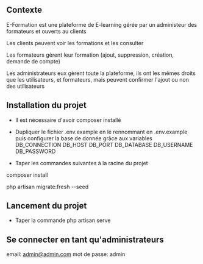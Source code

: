 ## Contexte

E-Formation est une plateforme de E-learning gérée par un administeur des
formateurs et ouverts au clients

Les clients peuvent voir les formations et les consulter

Les formateurs gèrent leur formation (ajout, suppression, création, demande de compte)

Les administrateurs eux gèrent toute la plateforme, ils ont les mêmes droits que
les utilisateurs, et formateurs, mais peuvent confirmer l'ajout ou non des
utilisateurs

## Installation du projet

-   Il est nécessaire d'avoir composer installé

-   Dupliquer le fichier .env.example en le rennommant en .env.example puis
    configurer la base de donnée grâce aux variables
    DB_CONNECTION
    DB_HOST
    DB_PORT
    DB_DATABASE
    DB_USERNAME
    DB_PASSWORD

-   Taper les commandes suivantes à la racine du projet

composer install

php artisan migrate:fresh --seed

## Lancement du projet

-   Taper la commande php artisan serve

## Se connecter en tant qu'administrateurs

email: admin@admin.com
mot de passe: admin
